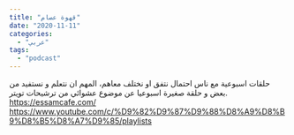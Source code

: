 ```yaml
---
title: "قهوة عصام"
date: "2020-11-11"
categories:
  - "عربي"
tags:
  - "podcast"
---
```


حلقات اسبوعية مع ناس احتمال نتفق او نختلف معاهم، المهم ان نتعلم و نستفيد من بعض و حلقة صغيرة اسبوعيا عن موضوع عشوائي من ترشيحات تويتر.
https://essamcafe.com/
https://www.youtube.com/c/%D9%82%D9%87%D9%88%D8%A9%D8%B9%D8%B5%D8%A7%D9%85/playlists

